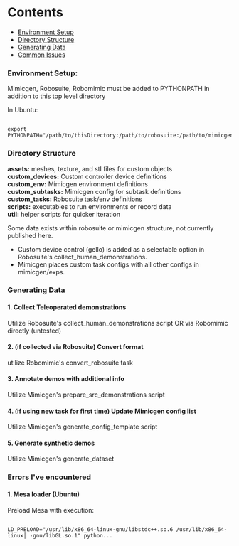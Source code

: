# Contents
- [Environment Setup](#env-setup)
- [Directory Structure](#dir-struct)
- [Generating Data](#data-gen)
- [Common Issues](#issues)

 <a id="env-setup"></a>
### Environment Setup:

Mimicgen, Robosuite, Robomimic must be added to PYTHONPATH in addition to this top level directory

In Ubuntu:

```

export PYTHONPATH="/path/to/thisDirectory:/path/to/robosuite:/path/to/mimicgen:/path/to/robomimic:$PYTHONPATH" 

```
 <a id="dir-struct"></a>
### Directory Structure
**assets:** meshes, texture, and stl files for custom objects  
**custom_devices:** Custom controller device definitions  
**custom_env:** Mimicgen environment definitions  
**custom_subtasks:** Mimicgen config for subtask definitions  
**custom_tasks:** Robosuite task/env definitions  
**scripts:** executables to run environments or record data  
**util:** helper scripts for quicker iteration  

Some data exists within robosuite or mimicgen structure, not currently published here.  
- Custom device control (gello) is added as a selectable option in Robosuite's collect_human_demonstrations.  
- Mimicgen places custom task configs with all other configs in mimicgen/exps.  


 <a id="data-gen"></a>
### Generating Data

#### 1. Collect Teleoperated demonstrations  
Utilize Robosuite's collect_human_demonstrations script OR via Robomimic directly (untested)

#### 2. (if collected via Robosuite) Convert format
utilize Robomimic's convert_robosuite task

#### 3. Annotate demos with additional info
Utilize Mimicgen's prepare_src_demonstrations script

#### 4. (if using new task for first time) Update Mimicgen config list
Utilize Mimicgen's generate_config_template script

#### 5. Generate synthetic demos
Utilize Mimicgen's generate_dataset

 <a id="issues"></a>
### Errors I've encountered

#### 1. Mesa loader (Ubuntu)

Preload Mesa with execution:

```

LD_PRELOAD="/usr/lib/x86_64-linux-gnu/libstdc++.so.6 /usr/lib/x86_64-linux│ -gnu/libGL.so.1" python...

```



